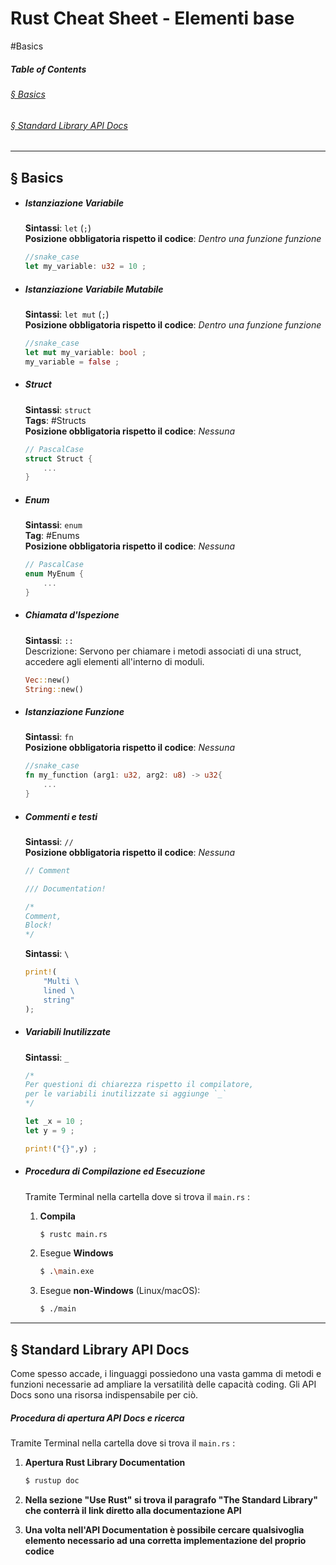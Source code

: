 # **Rust Cheat Sheet - Elementi base**
#Basics 
##### **Table of Contents**
###### [§ Basics](#-Basics-1)
###### [§ Standard Library API Docs](#-Standard-Library-API-Docs) 


---
## **§ Basics**
	
- ##### Istanziazione Variabile
	
	**Sintassi**: `let` (`;`)  
	**Posizione obbligatoria rispetto il codice**: *Dentro una funzione funzione*
	
	```Rust
	//snake_case
	let my_variable: u32 = 10 ;
	```
	
	
- ##### Istanziazione Variabile Mutabile 
	
	**Sintassi**: `let mut` (`;`)  
	**Posizione obbligatoria rispetto il codice**: *Dentro una funzione funzione*
	
	```Rust
	//snake_case
	let mut my_variable: bool ;
	my_variable = false ;
	```
	
	
- ##### Struct
	
	**Sintassi**: `struct`  
	**Tags**: #Structs  
	**Posizione obbligatoria rispetto il codice**: *Nessuna*
		
	```Rust
	// PascalCase
	struct Struct {
		...
	}
	```
	
	
	
- ##### Enum
	
	**Sintassi**: `enum`  
	**Tag**: #Enums   
	**Posizione obbligatoria rispetto il codice**: *Nessuna*
	
	```Rust
	// PascalCase
	enum MyEnum {
		...
	}
	```
	

	
- ##### Chiamata d'Ispezione 
	
	**Sintassi**: `::`  
	Descrizione: Servono per chiamare i metodi associati di una struct, accedere agli elementi all'interno di moduli.  
	
	``` Rust
	Vec::new()
	String::new()
	```
	
	
- ##### Istanziazione Funzione 
	
	**Sintassi**: `fn`  
	**Posizione obbligatoria rispetto il codice**: *Nessuna*  
	
	```Rust
	//snake_case
	fn my_function (arg1: u32, arg2: u8) -> u32{
		...
	}
	```
	
	
- ##### Commenti e testi
	
	**Sintassi**: `//`  
	**Posizione obbligatoria rispetto il codice**: *Nessuna*  
	
	```Rust
	// Comment
	
	/// Documentation!
	
	/*
	Comment,
	Block!
	*/
	```
	
	**Sintassi**: `\`  
	
	```Rust
	print!(
		"Multi \
		lined \ 
		string"
	);
	```
	
- ##### Variabili Inutilizzate
	
	**Sintassi**: `_`  
	
	```Rust
	/*
	Per questioni di chiarezza rispetto il compilatore, 
	per le variabili inutilizzate si aggiunge `_`
	*/
	
	let _x = 10 ;
	let y = 9 ;
	
	print!("{}",y) ;
	```
	
- ##### Procedura di Compilazione ed Esecuzione
	
	Tramite Terminal nella cartella dove si trova il `main.rs` :  
	
	1. **Compila**  
		```sh
	   $ rustc main.rs
	   ```
	2. Esegue **Windows**  
		```sh
	   $ .\main.exe
	   ```  
	3. Esegue **non-Windows** (Linux/macOS):  
		```sh
	   $ ./main
	   ```     
	
---
## § Standard Library API Docs
	
Come spesso accade, i linguaggi possiedono una vasta gamma di metodi e funzioni necessarie ad ampliare la versatilità delle capacità coding. Gli API Docs sono una risorsa indispensabile per ciò.
##### Procedura di apertura API Docs e ricerca
	
Tramite Terminal nella cartella dove si trova il `main.rs` :  

1. **Apertura Rust Library Documentation** 
   ```sh
   $ rustup doc
   ```
   
2. **Nella sezione "Use Rust" si trova il paragrafo "The Standard Library" che conterrà il link diretto alla documentazione API** 

3. **Una volta nell'API Documentation è possibile cercare qualsivoglia elemento necessario ad una corretta implementazione del proprio codice**

